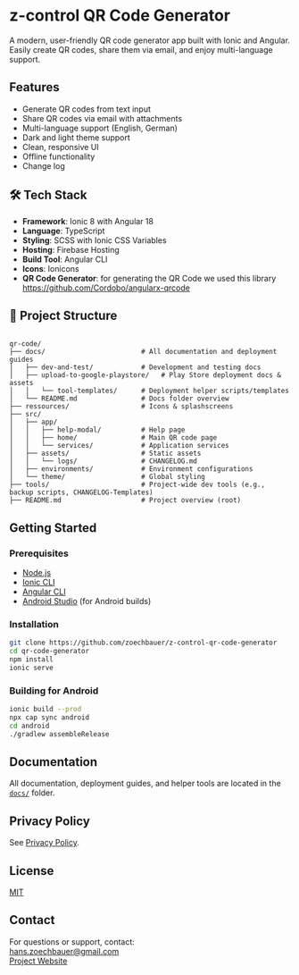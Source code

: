 # z-control QR Code Generator

A modern, user-friendly QR code generator app built with Ionic and Angular.  
Easily create QR codes, share them via email, and enjoy multi-language support.

## Features

- Generate QR codes from text input
- Share QR codes via email with attachments
- Multi-language support (English, German)
- Dark and light theme support
- Clean, responsive UI
- Offline functionality
- Change log

## 🛠️ Tech Stack

- **Framework**: Ionic 8 with Angular 18
- **Language**: TypeScript
- **Styling**: SCSS with Ionic CSS Variables
- **Hosting**: Firebase Hosting
- **Build Tool**: Angular CLI
- **Icons**: Ionicons
- **QR Code Generator**: for generating the QR Code we used this library https://github.com/Cordobo/angularx-qrcode

## 📁 Project Structure

```

qr-code/
├── docs/                        # All documentation and deployment guides
│   ├── dev-and-test/            # Development and testing docs
│   ├── upload-to-google-playstore/   # Play Store deployment docs & assets
│   │   └── tool-templates/      # Deployment helper scripts/templates
│   └── README.md                # Docs folder overview
├── ressources/                  # Icons & splashscreens
├── src/
│   ├── app/
│   │   ├── help-modal/          # Help page
│   │   ├── home/                # Main QR code page
│   │   └── services/            # Application services
│   ├── assets/                  # Static assets
│   │   └── logs/                # CHANGELOG.md
│   ├── environments/            # Environment configurations
│   └── theme/                   # Global styling
├── tools/                       # Project-wide dev tools (e.g., backup scripts, CHANGELOG-Templates)
├── README.md                    # Project overview (root)

```

## Getting Started

### Prerequisites

- [Node.js](https://nodejs.org/)
- [Ionic CLI](https://ionicframework.com/docs/cli)
- [Angular CLI](https://angular.io/cli)
- [Android Studio](https://developer.android.com/studio) (for Android builds)

### Installation

```bash
git clone https://github.com/zoechbauer/z-control-qr-code-generator
cd qr-code-generator
npm install
ionic serve
```

### Building for Android

```bash
ionic build --prod
npx cap sync android
cd android
./gradlew assembleRelease
```

## Documentation

All documentation, deployment guides, and helper tools are located in the [`docs/`](docs/) folder.

## Privacy Policy

See [Privacy Policy](https://z-control-4070.web.app/privacy/basic/en).

## License

[MIT](LICENSE)

## Contact

For questions or support, contact:  
[hans.zoechbauer@gmail.com](mailto:hans.zoechbauer@gmail.com)  
[Project Website](https://z-control-4070.web.app/home)

